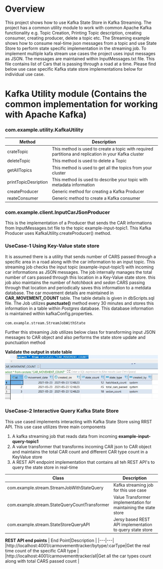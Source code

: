 # Overview
This project shows how to use Kafka State Store in Kafka Streaming. The project has a common utility module to work with common Apache Kafka functionality e.g. Topic Creation, Printing Topic description, creating consumer, creating producer, delete a topic etc. 
The Streaming example shows how to consume real-time json messages from a topic and use State Store to perform state specific implementation in the streaming job.
To implement multiple kafa stream use cases the project uses input messages as JSON. The messages are maintained within InputMessages.txt file. This file contains list of Cars that is passing through a road at a time. 
Please find below use case specific Kafka state store implementations below for individual use case.

# Kafka Utility module (Contains the common implementation for working with Apache Kafka)
### com.example.utility.KafkaUtility
|   Method|Description   |
|---|---|
| crateTopic  |  This method is used to create a topic with required partitiona and replication in your Kafka cluster |   
|  deleteTopic | This method is used to delete a Topic  |   
|  getAllTopics| This method is used to get all the topics from your cluster  | 
|  printTopicDesription|  This method iis used to describe your topic with metadata information |
|  createProducer |  Generic method for creating a Kafka Producer |
|  reateConsumer| Generic method to create a Kafka consumer |

### com.example.client.InputCarJSonProducer
This is the implementation of a Producer that sends the CAR informations from InputMessages.txt file to the topic example-input-topic1. This Kafka Producer uses KafkaUtility.createProducer() method.

### UseCase-1 Using Key-Value state store
It is assumed there is a utility that sends number of CARS passed through a specific area in a road along with the car information to an input topic. This streaming job checks the input topic (example-input-topic1) with incoming car informations as JSON messages. The job internally manages the total number of cars passed through this location in a Key-Value state store. 
this job also maintains the number of *hatchback* and *sedan* CARS passing through that location and periodically saves this information to a metdata database.
The car movement details are maintained in **CAR_MOVEMENT_COUNT** table. The table details is given in dbScripts.sql file.
The Job utilizes **punctuate()** method every 30 minutes and stores this information in a table within *Postgres* database. This database information is maintained within kafkaConfig.properties. 

    com.example.stream.StreamJobWithState

Further this streaming Job utilizes below class for transforming input JSON messages to CAR object and also performs the state store update and punctuation method

**Validate the output in state table**
![Image of Metadata car tracking table](https://github.com/santanush/kafka/blob/master/kafkausecase/CarMovementCount.JPG)

### UseCase-2 Interactive Query Kafka  State Store
This use cased implements interacting with Kafka State Store using RRST API.
This use case utilizes three main components
1. A kafka streaming job that reads data from incoming **example-input-query-topic1**
2. A value transformer that transforms incoming CAR json to CAR object and maintains the total CAR count and different CAR type count in a KeyValue store
3. A REST API endpoint implementation that contains all teh REST API's to query the state store in real-time

|   Class|Description   |
|---|---|
| com.example.stream.StreamJobWithStateQuery  |  Kafka streaming job for this use case|
| com.example.stream.StateQueryCountTransformer |  Value Transformer implementation for maintaining the state store |
|com.example.stream.StateStoreQueryAPI | Jersy based REST API implementation to query state store|

**REST API end points**
|   End Point|Description   |
|---|---|
|http://localhost:4001/carmovementtracker/bytype/:carType|Get the real time count of the specific CAR type |
|http://localhost:4001/carmovementtracker/all|Get all the car types count along with total CARS passed count |


    
    

